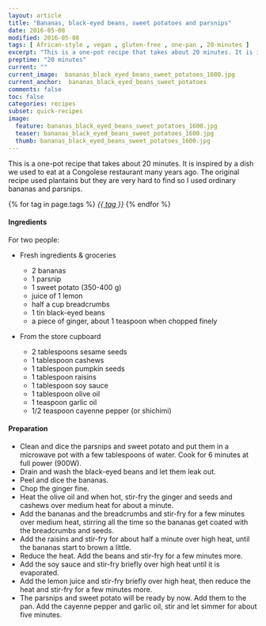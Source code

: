 ```yaml
---
layout: article
title: "Bananas, black-eyed beans, sweet potatoes and parsnips"
date: 2016-05-08
modified: 2016-05-08
tags: [ African-style , vegan , gluten-free , one-pan , 20-minutes ]
excerpt: "This is a one-pot recipe that takes about 20 minutes. It is inspired by a dish ..."
preptime: "20 minutes"
current: ""
current_image:  bananas_black_eyed_beans_sweet_potatoes_1600.jpg
current_anchor:  bananas_black_eyed_beans_sweet_potatoes
comments: false
toc: false
categories: recipes
subset: quick-recipes
image:
  feature: bananas_black_eyed_beans_sweet_potatoes_1600.jpg
  teaser: bananas_black_eyed_beans_sweet_potatoes_1600.jpg
  thumb: bananas_black_eyed_beans_sweet_potatoes_1600.jpg
---
```




This is a one-pot recipe that takes about 20 minutes. It is inspired by a dish we used to eat at a Congolese restaurant many years ago. The original recipe used plantains but they are very hard to find so I used ordinary bananas and parsnips.


{% for tag in page.tags %}&nbsp;<a class="post-tag" href="{{ site.url}}/tags/#{{ tag }}">_{{ tag }}_</a>&nbsp;{% endfor %}

#### Ingredients

For two people:

- Fresh ingredients & groceries
  - 2 bananas
  - 1 parsnip
  - 1 sweet potato (350-400 g)
  - juice of 1 lemon
  - half a cup breadcrumbs
  - 1 tin black-eyed beans
  - a piece of ginger, about 1 teaspoon when chopped finely

- From the store cupboard
  - 2 tablespoons sesame seeds
  - 1 tablespoon cashews
  - 1 tablespoon pumpkin seeds
  - 1 tablespoon raisins
  - 1 tablespoon soy sauce
  - 1 tablespoon olive oil
  - 1 teaspoon garlic oil
  - 1/2 teaspoon cayenne pepper (or shichimi)

#### Preparation

- Clean and dice the parsnips and sweet potato and put them in a microwave pot with a few tablespoons of water. Cook for 6 minutes at full power (900W).
- Drain and wash the black-eyed beans and let them leak out.
- Peel and dice the bananas.
- Chop the ginger fine.
- Heat the olive oil and when hot, stir-fry the ginger and seeds and cashews over medium heat for about a minute.
- Add the bananas and the breadcrumbs and stir-fry for a few minutes over medium heat, stirring all the time so the bananas get coated with the breadcrumbs and seeds.
- Add the raisins and stir-fry for about half a minute over high heat, until the bananas start to brown a little.
- Reduce the heat. Add the beans and stir-fry for a few minutes more.
- Add the soy sauce and stir-fry briefly over high heat until it is evaporated.
- Add the lemon juice and stir-fry briefly over high heat, then reduce the heat and stir-fry for a few minutes more.
- The parsnips and sweet potato will be ready by now. Add them to the pan. Add the cayenne pepper and garlic oil, stir and let simmer for about five minutes.
